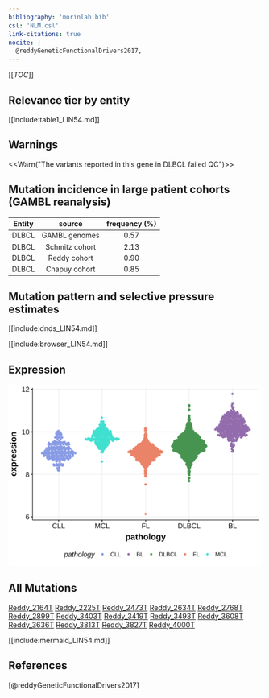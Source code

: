 ```yaml
---
bibliography: 'morinlab.bib'
csl: 'NLM.csl'
link-citations: true
nocite: |
  @reddyGeneticFunctionalDrivers2017, 
---
```

[[_TOC_]]



## Relevance tier by entity

[[include:table1_LIN54.md]]

## Warnings

<<Warn("The variants reported in this gene in DLBCL failed QC")>>

## Mutation incidence in large patient cohorts (GAMBL reanalysis)

|Entity|source        |frequency (%)|
|:------:|:--------------:|:-------------:|
|DLBCL |GAMBL genomes |0.57         |
|DLBCL |Schmitz cohort|2.13         |
|DLBCL |Reddy cohort  |0.90         |
|DLBCL |Chapuy cohort |0.85         |

## Mutation pattern and selective pressure estimates

[[include:dnds_LIN54.md]]




[[include:browser_LIN54.md]]

## Expression
![](images/gene_expression/LIN54_by_pathology.svg)
<!-- ORIGIN: reddyGeneticFunctionalDrivers2017 -->
<!-- DLBCL: reddyGeneticFunctionalDrivers2017 -->

## All Mutations

[Reddy_2164T](https://www.bcgsc.ca/downloads/morinlab/GAMBL/Reddy/igv_reports/Reddy_2164T.html)
[Reddy_2225T](https://www.bcgsc.ca/downloads/morinlab/GAMBL/Reddy/igv_reports/Reddy_2225T.html)
[Reddy_2473T](https://www.bcgsc.ca/downloads/morinlab/GAMBL/Reddy/igv_reports/Reddy_2473T.html)
[Reddy_2634T](https://www.bcgsc.ca/downloads/morinlab/GAMBL/Reddy/igv_reports/Reddy_2634T.html)
[Reddy_2768T](https://www.bcgsc.ca/downloads/morinlab/GAMBL/Reddy/igv_reports/Reddy_2768T.html)
[Reddy_2899T](https://www.bcgsc.ca/downloads/morinlab/GAMBL/Reddy/igv_reports/Reddy_2899T.html)
[Reddy_3403T](https://www.bcgsc.ca/downloads/morinlab/GAMBL/Reddy/igv_reports/Reddy_3403T.html)
[Reddy_3419T](https://www.bcgsc.ca/downloads/morinlab/GAMBL/Reddy/igv_reports/Reddy_3419T.html)
[Reddy_3493T](https://www.bcgsc.ca/downloads/morinlab/GAMBL/Reddy/igv_reports/Reddy_3493T.html)
[Reddy_3608T](https://www.bcgsc.ca/downloads/morinlab/GAMBL/Reddy/igv_reports/Reddy_3608T.html)
[Reddy_3636T](https://www.bcgsc.ca/downloads/morinlab/GAMBL/Reddy/igv_reports/Reddy_3636T.html)
[Reddy_3813T](https://www.bcgsc.ca/downloads/morinlab/GAMBL/Reddy/igv_reports/Reddy_3813T.html)
[Reddy_3827T](https://www.bcgsc.ca/downloads/morinlab/GAMBL/Reddy/igv_reports/Reddy_3827T.html)
[Reddy_4000T](https://www.bcgsc.ca/downloads/morinlab/GAMBL/Reddy/igv_reports/Reddy_4000T.html)

[[include:mermaid_LIN54.md]]

## References
[@reddyGeneticFunctionalDrivers2017]
